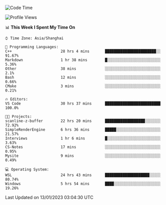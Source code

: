 <!--START_SECTION:waka-->
![Code Time](http://img.shields.io/badge/Code%20Time-586%20hrs%2020%20mins-blue)

![Profile Views](http://img.shields.io/badge/Profile%20Views-1-blue)

📊 **This Week I Spent My Time On** 

```text
⌚︎ Time Zone: Asia/Shanghai

💬 Programming Languages: 
C++                      28 hrs 4 mins       ███████████████████████░░   91.67% 
Markdown                 1 hr 38 mins        █░░░░░░░░░░░░░░░░░░░░░░░░   5.36% 
Other                    38 mins             ░░░░░░░░░░░░░░░░░░░░░░░░░   2.1% 
Bash                     12 mins             ░░░░░░░░░░░░░░░░░░░░░░░░░   0.66% 
CMake                    3 mins              ░░░░░░░░░░░░░░░░░░░░░░░░░   0.21%

🔥 Editors: 
VS Code                  30 hrs 37 mins      █████████████████████████   100.0%

🐱‍💻 Projects: 
scanline-z-buffer        22 hrs 20 mins      ██████████████████░░░░░░░   72.92% 
SimpleRenderEngine       6 hrs 36 mins       █████░░░░░░░░░░░░░░░░░░░░   21.57% 
Interviews               1 hr 6 mins         █░░░░░░░░░░░░░░░░░░░░░░░░   3.63% 
CS-Notes                 17 mins             ░░░░░░░░░░░░░░░░░░░░░░░░░   0.95% 
Mysite                   9 mins              ░░░░░░░░░░░░░░░░░░░░░░░░░   0.49%

💻 Operating System: 
WSL                      24 hrs 43 mins      ████████████████████░░░░░   80.74% 
Windows                  5 hrs 54 mins       ████░░░░░░░░░░░░░░░░░░░░░   19.26%

```


 Last Updated on 13/01/2023 03:04:30 UTC
<!--END_SECTION:waka-->